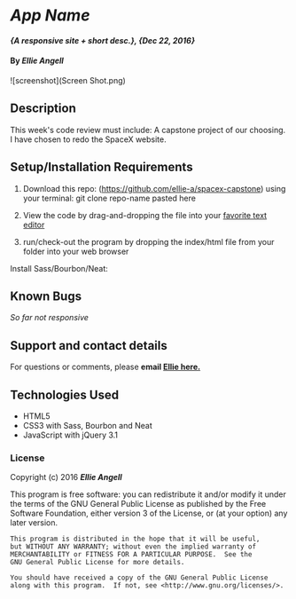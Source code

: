 # _App Name_

#### _{A responsive site + short desc.}, {Dec 22, 2016}_

#### By _**Ellie Angell**_

![screenshot](Screen Shot.png)


## Description
 This week's code review must include: A capstone project of our choosing. I have chosen to redo the SpaceX website.


## Setup/Installation Requirements

1. Download this repo: (https://github.com/ellie-a/spacex-capstone)  using your terminal: git clone repo-name pasted here

2. View the code by drag-and-dropping the file into your [favorite text editor](https://atom.io)

3. run/check-out the program by dropping the index/html file from your folder into your web browser

Install Sass/Bourbon/Neat:

## Known Bugs

_So far not responsive_

## Support and contact details

For questions or comments, please __email  [Ellie here.](elliea915@gmail.com)__

## Technologies Used

* HTML5
* CSS3 with Sass, Bourbon and Neat
* JavaScript with jQuery 3.1

### License

Copyright (c) 2016 **_Ellie Angell_**

This program is free software: you can redistribute it and/or modify
    it under the terms of the GNU General Public License as published by
    the Free Software Foundation, either version 3 of the License, or
    (at your option) any later version.

    This program is distributed in the hope that it will be useful,
    but WITHOUT ANY WARRANTY; without even the implied warranty of
    MERCHANTABILITY or FITNESS FOR A PARTICULAR PURPOSE.  See the
    GNU General Public License for more details.

    You should have received a copy of the GNU General Public License
    along with this program.  If not, see <http://www.gnu.org/licenses/>.
